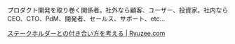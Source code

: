 プロダクト開発を取り巻く関係者。社外なら顧客、ユーザー、投資家。社内ならCEO、CTO、PdM、開発者、セールス、サポート、etc...

[ステークホルダーとの付き合い方を考える | Ryuzee.com](https://slide.meguro.ryuzee.com/slides/120)
